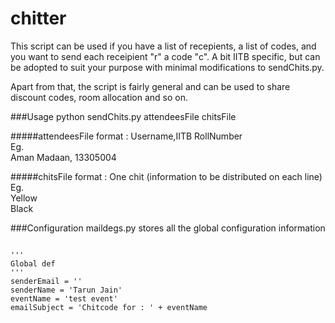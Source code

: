 chitter
=======
This script can be used if you have a list of recepients, a list of codes, and you want to send each receipient "r" a code "c". A bit IITB specific, but can be adopted to suit your purpose with minimal modifications to sendChits.py. 

Apart from that, the script is fairly general and can be used to share discount codes, room allocation and so on.

###Usage
python sendChits.py attendeesFile chitsFile

#####attendeesFile format :
Username,IITB RollNumber  
Eg.  
Aman Madaan, 13305004  

#####chitsFile format :
One chit (information to be distributed on each line)  
Eg.  
Yellow  
Black  

###Configuration
maildegs.py stores all the global configuration information

<code>
'''  
Global def   
'''     
senderEmail = ''    
senderName = 'Tarun Jain'    
eventName = 'test event'    
emailSubject = 'Chitcode for : ' + eventName    
</code>  
